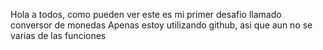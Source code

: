 Hola a todos, como pueden ver este es mi primer desafio llamado conversor de monedas
Apenas estoy utilizando github, asi que aun no se varias de las funciones
